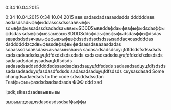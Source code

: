 0:34 10.04.2015

0:34 10.04.2015
0:34 10.04.2015
ввв
sadasdadsasasdsdds
ddddddввв
asdasdsadыфвфыddasscsdsssaввывфы
sdывфвфывsadssdsadadsaыввыыSDDDSыввddвфdaыфввфыфыdsdasффыфdsdas
sdывфвфывsaыввыыSDDDSddвфdaыфввфыфыdsdasффыфdsdas
sвввdsdsdsячвыыфвфывяыфввфdssdsdssdsdssыsaddaсясasddddas
dsddddddzczdвыфвssdвфвфвыфвdsassdввaaasdadas
sdaasssdsdавsdasыаывasыывваыв
sadasadsadsdsцуцfdfdsdsfsdssdsds
sadasadsadsdsцуцfdfdsdsfsdssdsds
sadasadsadsdsцуцfdfdsdsfsdssdsds
sadasadsdadцуsadsaцfdfsdsds
sadasadsaddsdddddsdssasdsadasdsaцуцfdfsdsds
sadasadsadцуцfdfsdsds
sadasadsadцуцfasdasdfsdsds
sadasadsadцуцfdfsdsds
cкукasdasad
Some changdsadaedsds to the code
sdssddsdssdan
Testфыфыыфasdsdsadsadssda ФФФ ddd
ssd

l;sdk;slkвsdsadввыввывы

вывыылдоадлsdasdasdssdsafфыффы